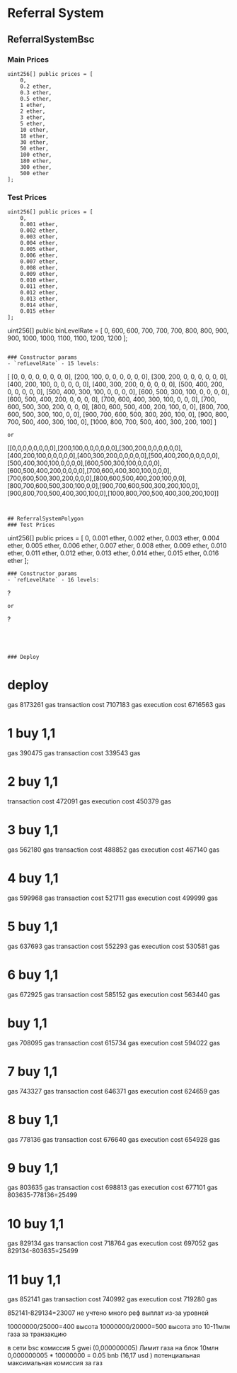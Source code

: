 # Referral System

## ReferralSystemBsc
### Main Prices
```
uint256[] public prices = [
    0,
    0.2 ether,
    0.3 ether,
    0.5 ether,
    1 ether,
    2 ether,
    3 ether,
    5 ether,
    10 ether,
    18 ether,
    30 ether,
    50 ether,
    100 ether,
    180 ether,
    300 ether,
    500 ether
];
```

### Test Prices
```
uint256[] public prices = [
    0,
    0.001 ether,
    0.002 ether,
    0.003 ether,
    0.004 ether,
    0.005 ether,
    0.006 ether,
    0.007 ether,
    0.008 ether,
    0.009 ether,
    0.010 ether,
    0.011 ether,
    0.012 ether,
    0.013 ether,
    0.014 ether,
    0.015 ether
];

```
uint256[] public binLevelRate = [
    0,
    600,
    600,
    700,
    700,
    700,
    800,
    800,
    900,
    900,
    1000,
    1000,
    1100,
    1100,
    1200,
    1200
];
```

### Constructor params
- `refLevelRate` - 15 levels:
```
[
[0, 0, 0, 0, 0, 0, 0, 0],
[200, 100, 0, 0, 0, 0, 0, 0],
[300, 200, 0, 0, 0, 0, 0, 0],
[400, 200, 100, 0, 0, 0, 0, 0],
[400, 300, 200, 0, 0, 0, 0, 0],
[500, 400, 200, 0, 0, 0, 0, 0],
[500, 400, 300, 100, 0, 0, 0, 0],
[600, 500, 300, 100, 0, 0, 0, 0],
[600, 500, 400, 200, 0, 0, 0, 0],
[700, 600, 400, 300, 100, 0, 0, 0],
[700, 600, 500, 300, 200, 0, 0, 0],
[800, 600, 500, 400, 200, 100, 0, 0],
[800, 700, 600, 500, 300, 100, 0, 0],
[900, 700, 600, 500, 300, 200, 100, 0],
[900, 800, 700, 500, 400, 300, 100, 0],
[1000, 800, 700, 500, 400, 300, 200, 100]
]
```
or
```
[[0,0,0,0,0,0,0,0],[200,100,0,0,0,0,0,0],[300,200,0,0,0,0,0,0],[400,200,100,0,0,0,0,0],[400,300,200,0,0,0,0,0],[500,400,200,0,0,0,0,0],[500,400,300,100,0,0,0,0],[600,500,300,100,0,0,0,0],[600,500,400,200,0,0,0,0],[700,600,400,300,100,0,0,0],[700,600,500,300,200,0,0,0],[800,600,500,400,200,100,0,0],[800,700,600,500,300,100,0,0],[900,700,600,500,300,200,100,0],[900,800,700,500,400,300,100,0],[1000,800,700,500,400,300,200,100]]
```


## ReferralSystemPolygon
### Test Prices
```
uint256[] public prices = [
    0,
    0.001 ether,
    0.002 ether,
    0.003 ether,
    0.004 ether,
    0.005 ether,
    0.006 ether,
    0.007 ether,
    0.008 ether,
    0.009 ether,
    0.010 ether,
    0.011 ether,
    0.012 ether,
    0.013 ether,
    0.014 ether,
    0.015 ether,
    0.016 ether
];

```
### Constructor params
- `refLevelRate` - 16 levels:
```
?
```
or
```
?
```




### Deploy
```
# deploy
gas	8173261 gas
transaction cost	7107183 gas 
execution cost	6716563 gas

# 1 buy 1,1 
gas	390475 gas
transaction cost	339543 gas

# 2 buy 1,1 
transaction cost	472091 gas 
execution cost	450379 gas

# 3 buy 1,1 
gas	562180 gas
transaction cost	488852 gas 
execution cost	467140 gas

# 4  buy 1,1 
gas	599968 gas
transaction cost	521711 gas 
execution cost	499999 gas 

# 5 buy 1,1 
gas	637693 gas
transaction cost	552293 gas 
execution cost	530581 gas

# 6 buy 1,1 
gas	672925 gas
transaction cost	585152 gas 
execution cost	563440 gas 

# buy 1,1 
gas	708095 gas
transaction cost	615734 gas 
execution cost	594022 gas

# 7 buy 1,1 
gas	743327 gas
transaction cost	646371 gas 
execution cost	624659 gas 

# 8 buy 1,1 
gas	778136 gas
transaction cost	676640 gas 
execution cost	654928 gas

# 9 buy 1,1 
gas	803635 gas
transaction cost	698813 gas 
execution cost	677101 gas 
803635-778136=25499

# 10 buy 1,1 
gas	829134 gas
transaction cost	718764 gas 
execution cost	697052 gas 
829134-803635=25499

# 11 buy 1,1 
gas	852141 gas
transaction cost	740992 gas 
execution cost	719280 gas

852141-829134=23007
не учтено много реф выплат из-за уровней


10000000/25000=400 высота
10000000/20000=500 высота это 10-11млн газа за транзакцию


в сети bsc комиссия 5 gwei (0,000000005)
Лимит газа на блок 10млн 
0,000000005 * 10000000 = 0.05 bnb (16,17 usd ) потенциальная максимальная комиссия за газ

```

